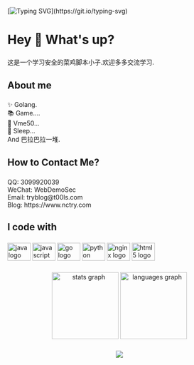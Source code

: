 [![Typing SVG](https://readme-typing-svg.herokuapp.com?font=Fira+Code&pause=1000&width=435&lines=Everyday+is+a+wonderful+day.)](https://git.io/typing-svg)
<h1 align="left">Hey 👋 What's up?</h1>

###

<p align="left">这是一个学习安全的菜鸡脚本小子.欢迎多多交流学习.</p>

###

<h2 align="left">About me</h2>

###

<p align="left">✨ Golang.<br>📚 Game....<br>🎯 Vme50...<br>🎲  Sleep... <br> And 巴拉巴拉一堆.</p>

###

<h2 align="left">How to Contact Me?</h2>

###

<p align="left">QQ: 3099920039<br>WeChat: WebDemoSec<br>Email: tryblog@t00ls.com<br>Blog: https://www.nctry.com</p>

###

<h2 align="left">I code with</h2>

###

<div align="left">
  <img src="https://cdn.jsdelivr.net/gh/devicons/devicon/icons/java/java-original.svg" height="40" width="52" alt="java logo"  />
  <img src="https://cdn.jsdelivr.net/gh/devicons/devicon/icons/javascript/javascript-original.svg" height="40" width="52" alt="javascript logo"  />
  <img src="https://cdn.jsdelivr.net/gh/devicons/devicon/icons/go/go-original.svg" height="40" width="52" alt="go logo"  />
  <img src="https://cdn.jsdelivr.net/gh/devicons/devicon/icons/python/python-original.svg" height="40" width="52" alt="python logo"  />
  <img src="https://cdn.jsdelivr.net/gh/devicons/devicon/icons/nginx/nginx-original.svg" height="40" width="52" alt="nginx logo"  />
  <img src="https://cdn.jsdelivr.net/gh/devicons/devicon/icons/html5/html5-original.svg" height="40" width="52" alt="html5 logo"  />
</div>

###

<div align="center">
  <img src="https://github-readme-stats.vercel.app/api?hide_title=false&hide_rank=false&show_icons=true&include_all_commits=true&count_private=true&disable_animations=false&theme=dracula&locale=en&hide_border=false&username=TryGOTry" height="150" alt="stats graph"  />
  <img src="https://github-readme-stats.vercel.app/api/top-langs?locale=en&hide_title=false&layout=compact&card_width=320&langs_count=5&theme=dracula&hide_border=false&username=TryGOTry" height="150" alt="languages graph"  />
</div>


###

<div align="center">
  <img src="https://profile-counter.glitch.me/TryGOTry/count.svg?"  />
</div>

